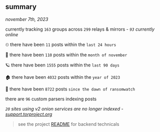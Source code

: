 
## summary
_november 7th, 2023_

currently tracking `163` groups across `299` relays & mirrors - _`93` currently online_

⏲ there have been `11` posts within the `last 24 hours`

🦈 there have been `110` posts within the `month of november`

🪐 there have been `1555` posts within the `last 90 days`

🏚 there have been `4032` posts within the `year of 2023`

🦕 there have been `8722` posts `since the dawn of ransomwatch`

there are `96` custom parsers indexing posts

_`20` sites using v2 onion services are no longer indexed - [support.torproject.org](https://support.torproject.org/onionservices/v2-deprecation/)_

> see the project [README](https://github.com/joshhighet/ransomwatch#ransomwatch--) for backend technicals

